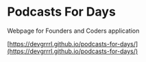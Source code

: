 # Podcasts For Days 
Webpage for Founders and Coders application

[https://devgrrrl.github.io/podcasts-for-days/](https://devgrrrl.github.io/podcasts-for-days/)
